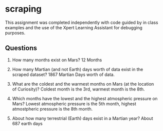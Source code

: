 # scraping

This assignment was completed independently with code guided by in class examples and the use of the Xpert Learning Assistant for debugging purposes. 

## Questions
1. How many months exist on Mars? 12 Months


2. How many Martian (and not Earth) days worth of data exist in the scraped dataset? 1867 Martian Days worth of data.


3. What are the coldest and the warmest months on Mars (at the location of Curiosity)? Coldest month is the 3rd, warmest month is the 8th.


4. Which months have the lowest and the highest atmospheric pressure on Mars? Lowest atmospheric pressure is the 5th month, highest atmostpheric pressure is the 8th month.


5. About how many terrestrial (Earth) days exist in a Martian year? About 687 earth days